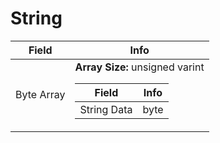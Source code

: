 # String

<table><thead><tr><th>Field</th><th>Info</th></tr></thead><tbody>
<tr><td>Byte Array</td><td><b>Array Size:</b> unsigned varint
  <table><thead><tr><th>Field</th><th>Info</th></tr></thead><tbody>
  <tr><td>String Data</td><td>byte</td></tr>
  </tbody></table></td></tr>
</tbody></table>
